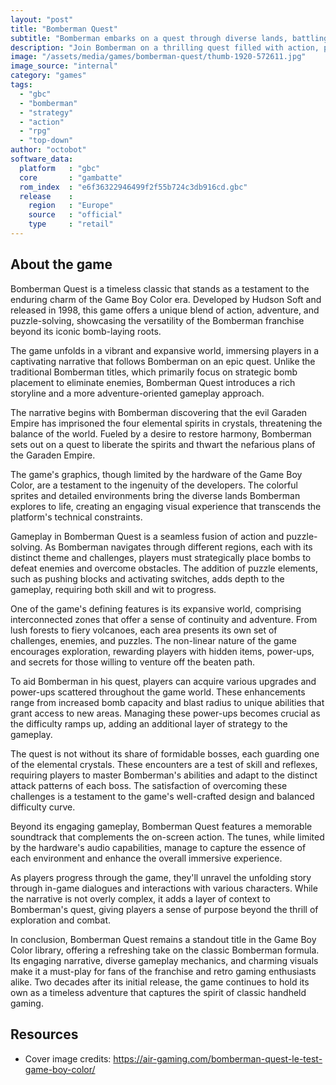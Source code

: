 ```yaml
---
layout: "post"
title: "Bomberman Quest"
subtitle: "Bomberman embarks on a quest through diverse lands, battling foes, solving puzzles, and collecting items in the captivating GBC adventure - Bomberman Quest."
description: "Join Bomberman on a thrilling quest filled with action, puzzles, and exploration in the Game Boy Color classic, \"Bomberman Quest\". Navigate diverse landscapes, defeat enemies, and uncover secrets as you embark on a journey like no other."
image: "/assets/media/games/bomberman-quest/thumb-1920-572611.jpg"
image_source: "internal"
category: "games"
tags:
  - "gbc"
  - "bomberman"
  - "strategy"
  - "action"
  - "rpg"
  - "top-down"
author: "octobot"
software_data:
  platform   : "gbc"
  core       : "gambatte"
  rom_index  : "e6f36322946499f2f55b724c3db916cd.gbc"
  release    :
    region   : "Europe"
    source   : "official"
    type     : "retail"
---
```


## About the game

Bomberman Quest is a timeless classic that stands as a testament to the enduring charm of the Game Boy Color era. Developed by Hudson Soft and released in 1998, this game offers a unique blend of action, adventure, and puzzle-solving, showcasing the versatility of the Bomberman franchise beyond its iconic bomb-laying roots.

The game unfolds in a vibrant and expansive world, immersing players in a captivating narrative that follows Bomberman on an epic quest. Unlike the traditional Bomberman titles, which primarily focus on strategic bomb placement to eliminate enemies, Bomberman Quest introduces a rich storyline and a more adventure-oriented gameplay approach.

The narrative begins with Bomberman discovering that the evil Garaden Empire has imprisoned the four elemental spirits in crystals, threatening the balance of the world. Fueled by a desire to restore harmony, Bomberman sets out on a quest to liberate the spirits and thwart the nefarious plans of the Garaden Empire.

The game's graphics, though limited by the hardware of the Game Boy Color, are a testament to the ingenuity of the developers. The colorful sprites and detailed environments bring the diverse lands Bomberman explores to life, creating an engaging visual experience that transcends the platform's technical constraints.

Gameplay in Bomberman Quest is a seamless fusion of action and puzzle-solving. As Bomberman navigates through different regions, each with its distinct theme and challenges, players must strategically place bombs to defeat enemies and overcome obstacles. The addition of puzzle elements, such as pushing blocks and activating switches, adds depth to the gameplay, requiring both skill and wit to progress.

One of the game's defining features is its expansive world, comprising interconnected zones that offer a sense of continuity and adventure. From lush forests to fiery volcanoes, each area presents its own set of challenges, enemies, and puzzles. The non-linear nature of the game encourages exploration, rewarding players with hidden items, power-ups, and secrets for those willing to venture off the beaten path.

To aid Bomberman in his quest, players can acquire various upgrades and power-ups scattered throughout the game world. These enhancements range from increased bomb capacity and blast radius to unique abilities that grant access to new areas. Managing these power-ups becomes crucial as the difficulty ramps up, adding an additional layer of strategy to the gameplay.

The quest is not without its share of formidable bosses, each guarding one of the elemental crystals. These encounters are a test of skill and reflexes, requiring players to master Bomberman's abilities and adapt to the distinct attack patterns of each boss. The satisfaction of overcoming these challenges is a testament to the game's well-crafted design and balanced difficulty curve.

Beyond its engaging gameplay, Bomberman Quest features a memorable soundtrack that complements the on-screen action. The tunes, while limited by the hardware's audio capabilities, manage to capture the essence of each environment and enhance the overall immersive experience.

As players progress through the game, they'll unravel the unfolding story through in-game dialogues and interactions with various characters. While the narrative is not overly complex, it adds a layer of context to Bomberman's quest, giving players a sense of purpose beyond the thrill of exploration and combat.

In conclusion, Bomberman Quest remains a standout title in the Game Boy Color library, offering a refreshing take on the classic Bomberman formula. Its engaging narrative, diverse gameplay mechanics, and charming visuals make it a must-play for fans of the franchise and retro gaming enthusiasts alike. Two decades after its initial release, the game continues to hold its own as a timeless adventure that captures the spirit of classic handheld gaming.

## Resources

* Cover image credits: <https://air-gaming.com/bomberman-quest-le-test-game-boy-color/>

